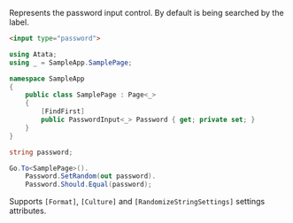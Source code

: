 Represents the password input control. By default is being searched by the label.

```html
<input type="password">
```
```cs
using Atata;
using _ = SampleApp.SamplePage;

namespace SampleApp
{
    public class SamplePage : Page<_>
    {
        [FindFirst]
        public PasswordInput<_> Password { get; private set; }
    }
}
```
```cs
string password;

Go.To<SamplePage>().
    Password.SetRandom(out password).
    Password.Should.Equal(password);
```

Supports `[Format]`, `[Culture]` and `[RandomizeStringSettings]` settings attributes.